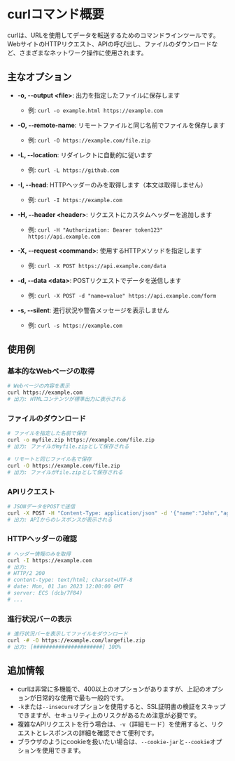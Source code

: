 # curlコマンド概要

curlは、URLを使用してデータを転送するためのコマンドラインツールです。WebサイトのHTTPリクエスト、APIの呼び出し、ファイルのダウンロードなど、さまざまなネットワーク操作に使用されます。

## 主なオプション

- **-o, --output \<file\>**: 出力を指定したファイルに保存します
  - 例: `curl -o example.html https://example.com`

- **-O, --remote-name**: リモートファイルと同じ名前でファイルを保存します
  - 例: `curl -O https://example.com/file.zip`

- **-L, --location**: リダイレクトに自動的に従います
  - 例: `curl -L https://github.com`

- **-I, --head**: HTTPヘッダーのみを取得します（本文は取得しません）
  - 例: `curl -I https://example.com`

- **-H, --header \<header\>**: リクエストにカスタムヘッダーを追加します
  - 例: `curl -H "Authorization: Bearer token123" https://api.example.com`

- **-X, --request \<command\>**: 使用するHTTPメソッドを指定します
  - 例: `curl -X POST https://api.example.com/data`

- **-d, --data \<data\>**: POSTリクエストでデータを送信します
  - 例: `curl -X POST -d "name=value" https://api.example.com/form`

- **-s, --silent**: 進行状況や警告メッセージを表示しません
  - 例: `curl -s https://example.com`

## 使用例

### 基本的なWebページの取得
```bash
# Webページの内容を表示
curl https://example.com
# 出力: HTMLコンテンツが標準出力に表示される
```

### ファイルのダウンロード
```bash
# ファイルを指定した名前で保存
curl -o myfile.zip https://example.com/file.zip
# 出力: ファイルがmyfile.zipとして保存される

# リモートと同じファイル名で保存
curl -O https://example.com/file.zip
# 出力: ファイルがfile.zipとして保存される
```

### APIリクエスト
```bash
# JSONデータをPOSTで送信
curl -X POST -H "Content-Type: application/json" -d '{"name":"John","age":30}' https://api.example.com/users
# 出力: APIからのレスポンスが表示される
```

### HTTPヘッダーの確認
```bash
# ヘッダー情報のみを取得
curl -I https://example.com
# 出力:
# HTTP/2 200
# content-type: text/html; charset=UTF-8
# date: Mon, 01 Jan 2023 12:00:00 GMT
# server: ECS (dcb/7F84)
# ...
```

### 進行状況バーの表示
```bash
# 進行状況バーを表示してファイルをダウンロード
curl -# -O https://example.com/largefile.zip
# 出力: [######################] 100%
```

## 追加情報

- curlは非常に多機能で、400以上のオプションがありますが、上記のオプションが日常的な使用で最も一般的です。
- `-k`または`--insecure`オプションを使用すると、SSL証明書の検証をスキップできますが、セキュリティ上のリスクがあるため注意が必要です。
- 複雑なAPIリクエストを行う場合は、`-v`（詳細モード）を使用すると、リクエストとレスポンスの詳細を確認できて便利です。
- ブラウザのようにcookieを扱いたい場合は、`--cookie-jar`と`--cookie`オプションを使用できます。